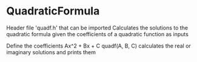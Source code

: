 # QuadraticFormula
Header file 'quadf.h' that can be imported
Calculates the solutions to the quadratic formula given the coefficients of a quadratic function as inputs

Define the coefficients Ax^2 + Bx + C
quadf(A, B, C) calculates the real or imaginary solutions and prints them
